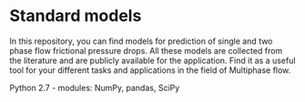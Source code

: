 # Standard models
In this repository, you can find models for prediction of single and two phase flow frictional pressure drops. All these models are collected from the literature and are publicly available for the application. Find it as a useful tool for your different tasks and applications in the field of Multiphase flow.

Python 2.7 - modules: NumPy, pandas, SciPy
